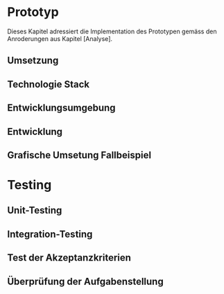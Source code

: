 

# Prototyp
Dieses Kapitel adressiert die Implementation des Prototypen gemäss den Anroderungen aus Kapitel [Analyse].

## Umsetzung
<!-- Konkrete Implementations-Streategie/Algorythmen --> 

## Technologie Stack

## Entwicklungsumgebung

## Entwicklung

## Grafische Umsetung Fallbeispiel


# Testing

## Unit-Testing

## Integration-Testing

## Test der Akzeptanzkriterien

## Überprüfung der Aufgabenstellung
